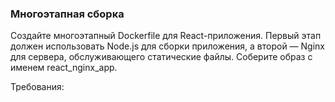 
### Многоэтапная сборка

Создайте многоэтапный Dockerfile для React-приложения. Первый этап должен использовать Node.js для сборки приложения, а второй — Nginx для сервера, обслуживающего статические файлы. Соберите образ с именем react_nginx_app.

Требования:

